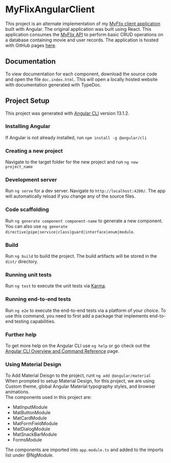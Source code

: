 # MyFlixAngularClient
This project is an alternate implementation of my [MyFlix client application](https://github.com/RCarpus/movie-client) built with Angular. The original application was built using React. This application consumes the [MyFlix API](https://github.com/RCarpus/movie-api) to perform basic CRUD operations on a database containing movie and user records. The application is hosted with GitHub pages [here](https://rcarpus.github.io/myFlix-Angular-client/welcome).

## Documentation
To view documentation for each component, download the source code and open the file `doc.index.html`. This will open a locally hosted website with documentation generated with TypeDoc.

## Project Setup

This project was generated with [Angular CLI](https://github.com/angular/angular-cli) version 13.1.2.

### Installing Angular
If Angular is not already installed, run `npm install -g @angular/cli`

### Creating a new project
Navigate to the target folder for the new project and run `ng new project_name`

### Development server

Run `ng serve` for a dev server. Navigate to `http://localhost:4200/`. The app will automatically reload if you change any of the source files.

### Code scaffolding

Run `ng generate component component-name` to generate a new component. You can also use `ng generate directive|pipe|service|class|guard|interface|enum|module`.

### Build

Run `ng build` to build the project. The build artifacts will be stored in the `dist/` directory.

### Running unit tests

Run `ng test` to execute the unit tests via [Karma](https://karma-runner.github.io).

### Running end-to-end tests

Run `ng e2e` to execute the end-to-end tests via a platform of your choice. To use this command, you need to first add a package that implements end-to-end testing capabilities.

### Further help

To get more help on the Angular CLI use `ng help` or go check out the [Angular CLI Overview and Command Reference](https://angular.io/cli) page.

### Using Material Design
To Add Material Deisgn to the project, runt `ng add @angular/material`  
When prompted to setup Material Design, for this project, we are using Custom theme, global Angular Material typography styles, and browser animations.  
The components used in this project are:
- MatInputModule
- MatButtonModule
- MatCardModule
- MatFormFieldModule
- MatDialogModule
- MatSnackBarModule
- FormsModule

The components are imported into `app.module.ts` and added to the imports list under @NgModule.